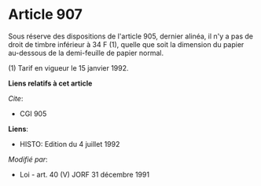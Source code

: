 # Article 907

Sous réserve des dispositions de l'article 905, dernier alinéa, il n'y a pas de droit de timbre inférieur à 34 F (1), quelle
que soit la dimension du papier au-dessous de la demi-feuille de papier normal.

(1) Tarif en vigueur le 15 janvier 1992.

**Liens relatifs à cet article**

_Cite_:

  - CGI 905

**Liens**:

  - HISTO: Edition du 4 juillet 1992

_Modifié par_:

  - Loi - art. 40 (V) JORF 31 décembre 1991

